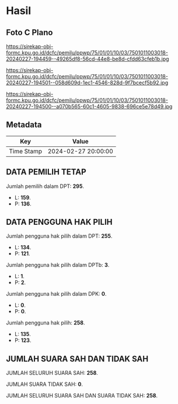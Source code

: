 # Hasil

## Foto C Plano

https://sirekap-obj-formc.kpu.go.id/dcfc/pemilu/ppwp/75/01/01/10/03/7501011003018-20240227-194459--49265df8-56cd-44e8-be8d-cfdd63cfeb1b.jpg

https://sirekap-obj-formc.kpu.go.id/dcfc/pemilu/ppwp/75/01/01/10/03/7501011003018-20240227-194501--058d609d-1ec1-4546-828d-9f7bcecf5b92.jpg

https://sirekap-obj-formc.kpu.go.id/dcfc/pemilu/ppwp/75/01/01/10/03/7501011003018-20240227-194500--a070b565-60c1-4605-9838-696ce5e78d49.jpg


## Metadata

| Key        | Value               |
| ---------- | ------------------- |
| Time Stamp | 2024-02-27 20:00:00 |


## DATA PEMILIH TETAP

Jumlah pemilih dalam DPT: **295**.
 * L: **159**.
 * P: **136**.

## DATA PENGGUNA HAK PILIH

Jumlah pengguna hak pilih dalam DPT: **255**.
 * L: **134**.
 * P: **121**.

Jumlah pengguna hak pilih dalam DPTb: **3**.
 * L: **1**.
 * P: **2**.

Jumlah pengguna hak pilih dalam DPK: **0**.
 * L: **0**.
 * P: **0**.

Jumlah pengguna hak pilih: **258**.
 * L: **135**.
 * P: **123**.

## JUMLAH SUARA SAH DAN TIDAK SAH

JUMLAH SELURUH SUARA SAH: **258**.

JUMLAH SUARA TIDAK SAH: **0**.

JUMLAH SELURUH SUARA SAH DAN SUARA TIDAK SAH: **258**.


